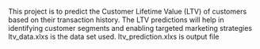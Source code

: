 This project is to predict the Customer Lifetime Value (LTV) of customers based on their transaction history. The LTV predictions will help in identifying customer segments and enabling targeted marketing strategies
ltv_data.xlxs is the data set used.
ltv_prediction.xlxs is output file
